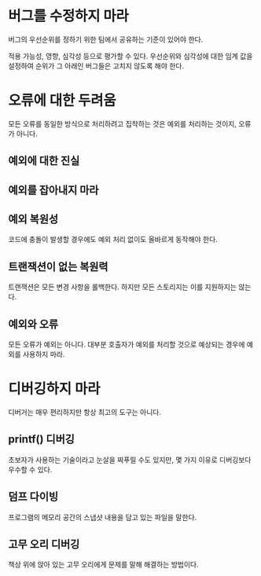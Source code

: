 # 버그를 수정하지 마라
버그의 우선순위를 정하기 위한 팀에서 공유하는 기준이 있어야 한다.

적용 가능성, 영향, 심각성 등으로 평가할 수 있다. 우선순위와 심각성에 대한 임계 값을 설정하여 순위가 그 아래인 버그들은 고치지 않도록 해야 한다.

# 오류에 대한 두려움
모든 오류를 동일한 방식으로 처리하려고 집착하는 것은 예외를 처리하는 것이지, 오류가 아니다.

## 예외에 대한 진실

## 예외를 잡아내지 마라

## 예외 복원성
코드에 충돌이 발생할 경우에도 예외 처리 없이도 올바르게 동작해야 한다.

## 트랜잭션이 없는 복원력
트랜잭션은 모든 변경 사항을 롤백한다. 하지만 모든 스토리지는 이를 지원하지는 않는다.
## 예외와 오류
모든 오류가 예외는 아니다. 대부분 호출자가 예외를 처리할 것으로 예상되는 경우에 예외를 사용하지 마라.

# 디버깅하지 마라
디버거는 매우 편리하지만 항상 최고의 도구는 아니다.

## printf() 디버깅
초보자가 사용하는 기술이라고 눈살을 찌푸릴 수도 있지만, 몇 가지 이유로 디버깅보다 우수할 수 있다.
## 덤프 다이빙
프로그램의 메모리 공간의 스냅샷 내용을 담고 있는 파일을 말한다.
## 고무 오리 디버깅
책상 위에 앉아 있는 고무 오리에게 문제를 말해 해결하는 방법이다.
